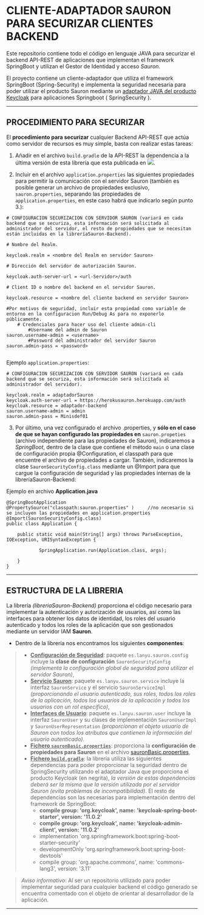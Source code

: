 # **CLIENTE-ADAPTADOR SAURON PARA SECURIZAR CLIENTES BACKEND**

Este repositorio contiene todo el código en lenguaje JAVA para securizar el backend API-REST de aplicaciones que implementan el framework SpringBoot y utilizan el Gestor de Identidad y acceso *Sauron*.

El proyecto contiene un cliente-adaptador que utiliza el framework SpringBoot (Spring-Security) e implementa la seguridad necesaria para poder utilizar el producto Sauron mediante un [adaptador JAVA del producto Keycloak](https://wjw465150.gitbooks.io/keycloak-documentation/content/securing_apps/topics/oidc/java/java-adapters.html) para aplicaciones Springboot ( SpringSecurity ).

---

## PROCEDIMIENTO PARA SECURIZAR

El **procedimiento para securizar** cualquier Backend API-REST que actúa como servidor de recursos es muy simple, basta con realizar estas tareas:

1. Añadir en el archivo `build.gradle` de la API-REST la dependencia a la última versión de esta librería que esta publicada en [![](https://jitpack.io/v/PRACTICA-DIM/libreriaSauron-Backend.svg)](https://jitpack.io/#PRACTICA-DIM/libreriaSauron-Backend).

2. Incluir en el archivo `application.properties` las siguientes propiedades para permitir la comunicación con el servidor Sauron (también es posible generar un archivo de propiedades exclusivo, `sauron.properties`, separando las propiedades de `application.properties`, en este caso habrá que indicarlo según punto 3.):
    
```
# CONFIGURACION SECURIZACION CON SERVIDOR SAURON (variará en cada backend que se securiza, esta información será solicitada al administrador del servidor, el resto de propiedades que se necesitan están incluidas en la libreríaSauron-Backend).

# Nombre del Realm.

keycloak.realm = <nombre del Realm en servidor Sauron>

# Dirección del servidor de autorización Sauron.

keycloak.auth-server-url = <url-Servidor>/auth

# Client ID o nombre del backend en el servidor Sauron.

keycloak.resource = <nombre del cliente backend en servidor Sauron>

#Por motivos de seguridad, incluir esta propiedad como variable de entorno en la configuracion Run/Debug As para no exponerlo públicamente.
	# Credenciales para hacer uso del cliente admin-cli
		#Username del admin de Sauron
sauron.username-admin = <username>
		#Password del administrador del servidor Sauron
sauron.admin-pass = <password>


```
Ejemplo `application.properties`:

```
# CONFIGURACION SECURIZACION CON SERVIDOR SAURON (variará en cada backend que se securiza, esta información será solicitada al administrador del servidor).

keycloak.realm = adaptadorSauron
keycloak.auth-server-url = https://herokusauron.herokuapp.com/auth
keycloak.resource = adaptador-backend
sauron.username-admin = admin
sauron.admin-pass = Minisdef01

```

3. Por último, una vez configurado el archivo .properties, y **sólo en el caso de que se hayan configurado las propiedades en** `sauron.propeties` (archivo independiente para las propiedades de Sauron), indicaremos a *SpringBoot*, dentro de la clase que contiene el método `main` o una clase de configuración propia @Configuration, el classpath para que encuentre el archivo de propiedades a cargar. También, indicaremos la clase `SauronSecurityConfig.class` mediante un @Import para que cargue la configuración de seguridad y las propiedades internas de la libreríaSauron-Backend:

Ejemplo en archivo **Application.java**

```
@SpringBootApplication
@PropertySource("classpath:sauron.properties" )		//no necesario si se incluyen las propiedades en application.properties
@Import(SauronSecurityConfig.class)
public class Application {

	public static void main(String[] args) throws ParseException, IOException, URISyntaxException {

			SpringApplication.run(Application.class, args);

	}
}

```
---

## ESTRUCTURA DE LA LIBRERIA

La librería *(libreriaSauron-Backend)* proporciona el código necesario para implementar la autenticación y autorización de usuarios, así como las interfaces para obtener los datos de identidad, los roles del usuario autenticado y todos los roles de la aplicación que son gestionados mediante un servidor IAM  **Sauron**.
- Dentro de la librería nos encontramos los siguientes **componentes**:
>- <u>**Configuración de Seguridad**</u>: paquete ``es.lanyu.sauron.config`` incluye la **clase de configuración** ``SauronSecurityConfig`` *(implementa la configuración global de seguridad para utilizar el servidor Sauron)*,
>- <u>**Servicio Sauron**</u>: paquete ``es.lanyu.sauron.service`` incluye la interfaz ``SauronService`` y el servicio ``SauronServiceImpl`` *(proporcionando el usuario autenticado, sus roles, todos los roles de la aplicación, todos los usuarios de la aplicación y todos los usuarios con un rol específico)*,
>- <u>**Interfaces de Usuario**</u>: paquete ``es.lanyu.sauron.user`` incluye la interfaz ``SauronUser`` y su clases de implementación ``SauronUserImpl`` y ``SauronUserRepresentation`` *(proporcionan el objeto usuario de Sauron con todos los atributos que contienen la información del usuario autenticado)*.
>- <u>**Fichero ``sauronBasic.properties``**</u>: proporciona la **configuración de propiedades para Sauron** en el archivo [sauronBasic.properties](./src/main/resources/sauronBasic.properties),
>- <u>**Fichero ``build.gradle``**</u>: la librería utiliza las siguientes dependencias para poder proporcionar la seguridad dentro de SpringSecurity utilizando el adaptador Java que proporciona el producto Keycloak (en negrita), *la versión de estas dependencias deberá ser la misma que la versión utilizada por el servidor Sauron (evita problemas de incompatibilidad)*. El resto de dependencias son las necesarias para implementación dentro del framework de SpringBoot:
>     - **compile group: 'org.keycloak', name: 'keycloak-spring-boot-starter', version: '11.0.2'**
>     - **compile group: 'org.keycloak', name: 'keycloak-admin-client', version: '11.0.2'**
>     - implementation 'org.springframework.boot:spring-boot-starter-security'
>     - developmentOnly 'org.springframework.boot:spring-boot-devtools'
>     - compile group: 'org.apache.commons', name: 'commons-lang3', version: '3.11'



> *Aviso informativo*: Al ser un repositorio utilizado para poder implementar seguridad para cualquier backend el código generado se encuentra comentado con el objeto de orientar al desarrollador de la aplicación.

---

